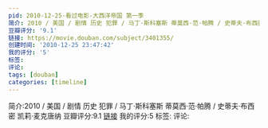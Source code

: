 ```yaml
---
pid: 2010-12-25-看过电影-大西洋帝国 第一季
简介: 2010 / 美国 / 剧情 历史 犯罪 / 马丁·斯科塞斯 蒂莫西·范·帕腾 / 史蒂夫·布西密 凯莉·麦克唐纳
豆瓣评分: '9.1'
链接: https://movie.douban.com/subject/3401355/
创建时间: '2010-12-25 23:47:42'
我的评分: '5'
标签:
评论:
tags: [douban]
categories: [timeline]
---
```

简介:2010 / 美国 / 剧情 历史 犯罪 / 马丁·斯科塞斯 蒂莫西·范·帕腾 / 史蒂夫·布西密 凯莉·麦克唐纳
豆瓣评分:9.1
[链接](https://movie.douban.com/subject/3401355/)
我的评分:5
标签:
评论:
